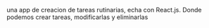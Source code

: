 una app de creacion de tareas rutinarias, echa con React.js. Donde podemos crear tareas, modificarlas y eliminarlas
